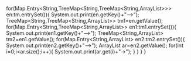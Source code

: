for(Map.Entry<String,TreeMap<String,TreeMap<String,ArrayList<String>>>> en:tm.entrySet()){
	System.out.print(en.getKey()+"-->");
	TreeMap<String,TreeMap<String,ArrayList<String>>> tm1=en.getValue();
	for(Map.Entry<String,TreeMap<String,ArrayList<String>>> en1:tm1.entrySet()){
		System.out.print(en1.getKey()+"-->");
		TreeMap<String,ArrayList<String>> tm2=en1.getValue();
		for(Map.Entry<String,ArrayList<String>> en2:tm2.entrySet()){
		System.out.print(en2.getKey()+"-->");
				ArrayList<String> ar=en2.getValue();
				for(int i=0;i<ar.size();i++){
					System.out.print(ar.get(i)+"->");
				}
		}
	}
}

